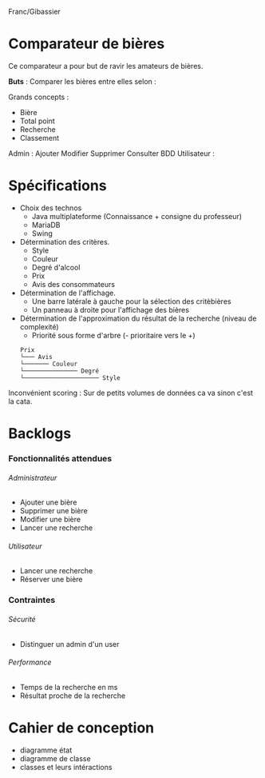 Franc/Gibassier

# Comparateur de bières

Ce comparateur a pour but de ravir les amateurs de bières.

**Buts** :
Comparer les bières entre elles selon :

Grands concepts :
* Bière
* Total point
* Recherche
* Classement

Admin : Ajouter Modifier Supprimer Consulter BDD
Utilisateur :

# Spécifications

  - Choix des technos
    - Java multiplateforme (Connaissance + consigne du professeur)
    - MariaDB
    - Swing
  - Détermination des critères.
    - Style
    - Couleur
    - Degré d'alcool
    - Prix
    - Avis des consommateurs
  - Détermination de l'affichage.
    - Une barre latérale à gauche pour la sélection des critèbières
    - Un panneau à droite pour l'affichage des bières
  - Détermination de l'approximation du résultat de la recherche (niveau de complexité)
    - Priorité sous forme d'arbre (- prioritaire vers le +)
    ```
    Prix
    └─── Avis
    └─────── Couleur
    └─────────────── Degré
    └───────────────────── Style
    ```

  Inconvénient scoring : Sur de petits volumes de données ca va sinon c'est la cata.

# Backlogs

### Fonctionnalités attendues

###### Administrateur
  - Ajouter une bière
  - Supprimer une bière
  - Modifier une bière
  - Lancer une recherche

###### Utilisateur
  - Lancer une recherche
  - Réserver une bière

### Contraintes

###### Sécurité
  - Distinguer un admin d'un user

###### Performance
  - Temps de la recherche en ms
  - Résultat proche de la recherche

# Cahier de conception
  - diagramme état
  - diagramme de classe
  - classes et leurs intéractions
